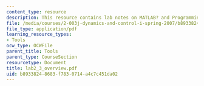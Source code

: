 ```yaml
---
content_type: resource
description: This resource contains lab notes on MATLAB? and Programming.
file: /media/courses/2-003j-dynamics-and-control-i-spring-2007/b89338248683f7830714a4c7c451da02_lab2_3_overview.pdf
file_type: application/pdf
learning_resource_types:
- Tools
ocw_type: OCWFile
parent_title: Tools
parent_type: CourseSection
resourcetype: Document
title: lab2_3_overview.pdf
uid: b8933824-8683-f783-0714-a4c7c451da02
---
```

